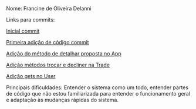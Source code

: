 Nome: Francine de Oliveira Delanni  

Links para commits:  

[Inicial commit](https://github.com/TIAG0MIRANDA/Trabalho-de-GCS-grupo-1/commit/d20ba7d64e7c21de6b94c6ade6f752e351574621)  

[Primeira adição de código commit](https://github.com/TIAG0MIRANDA/Trabalho-de-GCS-grupo-1/commit/ac7f76889e5d47c1c23722365c8c9774678218e7)  

[Adição do método de detalhar proposta no App](https://github.com/TIAG0MIRANDA/Trabalho-de-GCS-grupo-1/commit/095b99162801bd49655737d0192bb10d9a8c2103)

[Adição métodos trocar e decliner na Trade](https://github.com/TIAG0MIRANDA/Trabalho-de-GCS-grupo-1/commit/823d4166cd2d409993626e95f587204c9c321f29)

[Adição gets no User](https://github.com/TIAG0MIRANDA/Trabalho-de-GCS-grupo-1/commit/7033a0618c60116adbb5a1191d98c25be9476551)


Principais dificuldades: Entender o sistema como um todo, entender partes de código que não estou familiarizada para entender o funcionamento geral e adaptação às mudanças rápidas do sistema.
